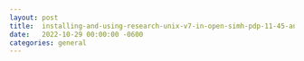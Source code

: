 ```yaml
---
layout:	post
title:	installing-and-using-research-unix-v7-in-open-simh-pdp-11-45-and-70-emulators-rev-3.1
date:	2022-10-29 00:00:00 -0600
categories:	general
---
```


